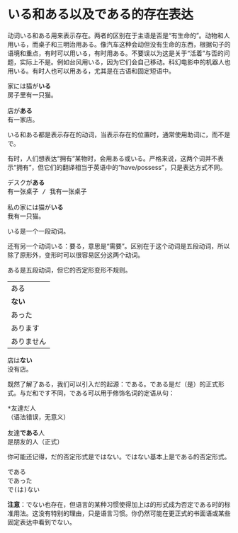# いる和ある以及である的存在表达

动词いる和ある用来表示存在。两者的区别在于主语是否是“有生命的”。动物和人用いる，而桌子和三明治用ある。像汽车这种会动但没有生命的东西，根据句子的语境和重点，有时可以用いる，有时用ある。不要误以为这是关于“活着”与否的问题，实际上不是。例如台风用いる，因为它们会自己移动。科幻电影中的机器人也用いる。有时人也可以用ある，尤其是在古语和固定短语中。

<pre>
家には猫が<b>いる</b>
房子里有一只猫。

店が<b>ある</b>
有一家店。
</pre>

<div class="warning">
いる和ある都是表示存在的动词，当表示存在的位置时，通常使用助词に，而不是で。
</div>

有时，人们想表达“拥有”某物时，会用ある或いる。严格来说，这两个词并不表示“拥有”，但它们的翻译相当于英语中的“have/possess”，只是表达方式不同。

<pre>
デスクが<b>ある</b>
有一张桌子 / 我有一张桌子

私の家には猫が<b>いる</b>
我有一只猫。
</pre>

いる是一个一段动词。

<div class="warning">
还有另一个动词いる：要る，意思是“需要”。区别在于这个动词是五段动词，所以除了原形外，变形时可以很容易区分这两个动词。
</div>

ある是五段动词，但它的否定形变形不规则。

|             |
|-------------|
| ある        |
| **ない**    |
| あった      |
| あります    |
| ありません  |

<pre>
店は<b>ない</b>
没有店。
</pre>

既然了解了ある，我们可以引入だ的起源：である。である是だ（是）的正式形式。与だ和です不同，である可以用于修饰名词的定语从句：

<pre>
*友達だ人  
（语法错误，无意义）

友達<b>である</b>人
是朋友的人（正式）
</pre>

你可能还记得，だ的否定形式是ではない。ではない基本上是である的否定形式。

<pre>
である
であった
で(は)ない
</pre>

**注意**：でない也存在，但语言的某种习惯使得加上は的形式成为否定である时的标准用法。这没有特别的理由，只是语言习惯。你仍然可能在更正式的书面语或某些固定表达中看到でない。